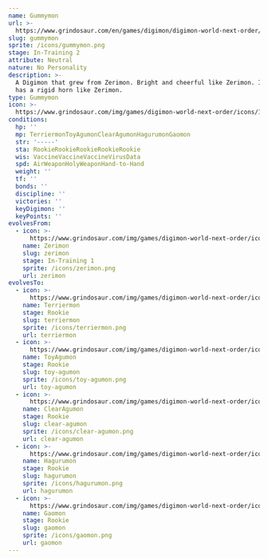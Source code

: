 ```yaml
---
name: Gummymon
url: >-
  https://www.grindosaur.com/en/games/digimon/digimon-world-next-order/digimon/18-gummymon
slug: gummymon
sprite: /icons/gummymon.png
stage: In-Training 2
attribute: Neutral
nature: No Personality
description: >-
  A Digimon that grew from Zerimon. Bright and cheerful like Zerimon. It also
  has a rigid horn like Zerimon.
type: Gummymon
icon: >-
  https://www.grindosaur.com/img/games/digimon-world-next-order/icons/18-gummymon-icon.png
conditions:
  hp: ''
  mp: TerriermonToyAgumonClearAgumonHagurumonGaomon
  str: '-----'
  sta: RookieRookieRookieRookieRookie
  wis: VaccineVaccineVaccineVirusData
  spd: AirWeaponHolyWeaponHand-to-Hand
  weight: ''
  tf: ''
  bonds: ''
  discipline: ''
  victories: ''
  keyDigimon: ''
  keyPoints: ''
evolvesFrom:
  - icon: >-
      https://www.grindosaur.com/img/games/digimon-world-next-order/icons/7-zerimon-icon-small.png
    name: Zerimon
    slug: zerimon
    stage: In-Training 1
    sprite: /icons/zerimon.png
    url: zerimon
evolvesTo:
  - icon: >-
      https://www.grindosaur.com/img/games/digimon-world-next-order/icons/34-terriermon-icon-small.png
    name: Terriermon
    stage: Rookie
    slug: terriermon
    sprite: /icons/terriermon.png
    url: terriermon
  - icon: >-
      https://www.grindosaur.com/img/games/digimon-world-next-order/icons/41-toyagumon-icon-small.png
    name: ToyAgumon
    stage: Rookie
    slug: toy-agumon
    sprite: /icons/toy-agumon.png
    url: toy-agumon
  - icon: >-
      https://www.grindosaur.com/img/games/digimon-world-next-order/icons/52-clearagumon-icon-small.png
    name: ClearAgumon
    stage: Rookie
    slug: clear-agumon
    sprite: /icons/clear-agumon.png
    url: clear-agumon
  - icon: >-
      https://www.grindosaur.com/img/games/digimon-world-next-order/icons/38-hagurumon-icon-small.png
    name: Hagurumon
    stage: Rookie
    slug: hagurumon
    sprite: /icons/hagurumon.png
    url: hagurumon
  - icon: >-
      https://www.grindosaur.com/img/games/digimon-world-next-order/icons/37-gaomon-icon-small.png
    name: Gaomon
    stage: Rookie
    slug: gaomon
    sprite: /icons/gaomon.png
    url: gaomon
---
```


